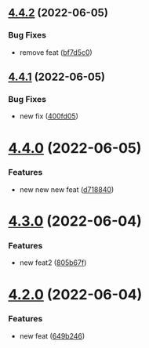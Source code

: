 ## [4.4.2](https://github.com/Hussein-Attie/APT3/compare/v4.4.1...v4.4.2) (2022-06-05)


### Bug Fixes

* remove feat ([bf7d5c0](https://github.com/Hussein-Attie/APT3/commit/bf7d5c0c22ffafb474515c0da44784da677d3759))



## [4.4.1](https://github.com/Hussein-Attie/APT3/compare/v4.4.0...v4.4.1) (2022-06-05)


### Bug Fixes

* new fix ([400fd05](https://github.com/Hussein-Attie/APT3/commit/400fd05307bd8ef87cba13a2cc30757bca964ee1))



# [4.4.0](https://github.com/Hussein-Attie/APT3/compare/v4.3.0...v4.4.0) (2022-06-05)


### Features

* new new new feat ([d718840](https://github.com/Hussein-Attie/APT3/commit/d7188402c8abaf0179f2dace7e2a3d48abc679dd))



# [4.3.0](https://github.com/Hussein-Attie/APT3/compare/v4.2.0...v4.3.0) (2022-06-04)


### Features

* new feat2 ([805b67f](https://github.com/Hussein-Attie/APT3/commit/805b67f35af42ac3a4255dc5c2409832671892e2))



# [4.2.0](https://github.com/Hussein-Attie/APT3/compare/v4.1.0...v4.2.0) (2022-06-04)


### Features

* new feat ([649b246](https://github.com/Hussein-Attie/APT3/commit/649b246172fd9fec2c285cd116f8f4202394bb66))



